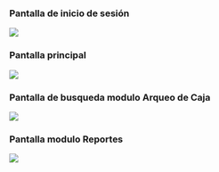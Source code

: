 <h3>Pantalla de inicio de sesión</h3>
<img src='https://github.com/VielmaDev/ArqCaj-System/assets/121409131/4e1a5262-bfd4-4d52-92c3-e4fc7e920915'>

<h3>Pantalla principal</h3>
<img src='https://github.com/VielmaDev/ArqCaj-System/assets/121409131/d87a7a21-dae4-4314-8408-7e562c890155'>

<h3>Pantalla de busqueda modulo Arqueo de Caja</h3>
<img src='https://github.com/VielmaDev/ArqCaj-System/assets/121409131/979b7650-97c5-41bc-8485-598a86a8d49c'>

<h3>Pantalla modulo Reportes</h3>
<img src='https://github.com/VielmaDev/ArqCaj-System/assets/121409131/b5013c79-ea24-4bc2-a694-e25a6055483e'>
